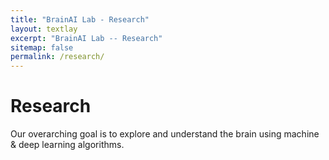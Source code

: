 ```yaml
---
title: "BrainAI Lab - Research"
layout: textlay
excerpt: "BrainAI Lab -- Research"
sitemap: false
permalink: /research/
---
```


# Research

Our overarching goal is to explore and understand the brain using machine & deep learning algorithms. 
